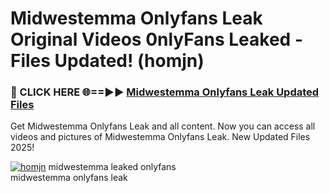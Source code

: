# Midwestemma Onlyfans Leak Original Videos 0nlyFans Leaked - Files Updated! (homjn)

<h3>🔴 CLICK HERE 🌐==►► <a href="https://tinyurl.com/x26r9saj" rel="nofollow">Midwestemma Onlyfans Leak Updated Files</a></h3>

Get Midwestemma Onlyfans Leak and all content. Now you can access all videos and pictures of Midwestemma Onlyfans Leak. New Updated Files 2025!

[![homjn](https://i.imgur.com/LkgZPqh.gif)](https://tinyurl.com/x26r9saj)
midwestemma leaked onlyfans<br>
midwestemma onlyfans leak
